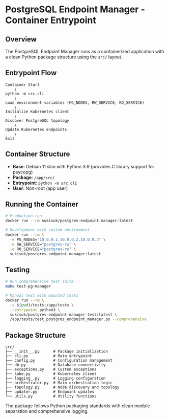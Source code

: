 # PostgreSQL Endpoint Manager - Container Entrypoint

## Overview

The PostgreSQL Endpoint Manager runs as a containerized application with a clean Python package structure using the `src/` layout.

## Entrypoint Flow

```
Container Start
    ↓
python -m src.cli
    ↓
Load environment variables (PG_NODES, RW_SERVICE, RO_SERVICE)
    ↓
Initialize Kubernetes client
    ↓
Discover PostgreSQL topology
    ↓
Update Kubernetes endpoints
    ↓
Exit
```

## Container Structure

- **Base**: Debian 11 slim with Python 3.9 (provides C library support for psycopg)
- **Package**: `/app/src/`
- **Entrypoint**: `python -m src.cli`
- **User**: Non-root (app user)

## Running the Container

```bash
# Production run
docker run --rm sukisuk/postgres-endpoint-manager:latest

# Development with custom environment
docker run --rm \
  -e PG_NODES="10.0.0.1,10.0.0.2,10.0.0.3" \
  -e RW_SERVICE="postgres-rw" \
  -e RO_SERVICE="postgres-ro" \
  sukisuk/postgres-endpoint-manager:latest
```

## Testing

```bash
# Run comprehensive test suite
make test-pg-manager

# Manual test with mounted tests
docker run --rm \
  -v $(pwd)/tests:/app/tests \
  --entrypoint python3 \
  sukisuk/postgres-endpoint-manager-test:latest \
  /app/tests/test_postgres_endpoint_manager.py --comprehensive
```

## Package Structure

```
src/
├── __init__.py      # Package initialization
├── cli.py           # Main entrypoint
├── config.py        # Configuration management
├── db.py            # Database connectivity
├── exceptions.py    # Custom exceptions
├── kube.py          # Kubernetes client
├── logging_.py      # Logging configuration
├── orchestrator.py  # Main orchestration logic
├── topology.py      # Node discovery and topology
├── updater.py       # Endpoint updates
└── utils.py         # Utility functions
```

The package follows Python packaging standards with clean module separation and comprehensive logging.
